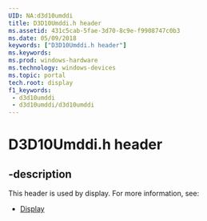 ```yaml
---
UID: NA:d3d10umddi
title: D3D10Umddi.h header
ms.assetid: 431c5cab-5fae-3d70-8c9e-f9908747c0b3
ms.date: 05/09/2018
keywords: ["D3D10Umddi.h header"]
ms.keywords: 
ms.prod: windows-hardware
ms.technology: windows-devices
ms.topic: portal
tech.root: display
f1_keywords:
 - d3d10umddi
 - d3d10umddi/d3d10umddi
---
```


# D3D10Umddi.h header


## -description

This header is used by display. For more information, see:

- [Display](../_display/index.md)

